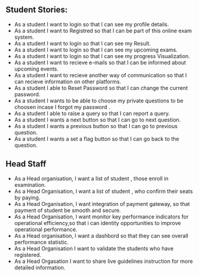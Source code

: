 ## Student Stories:

- As a student I want to login so that I can see my profile details.
- As a student I want to Registred so that I can be part of this online exam system.
- As a student I want to login so that I can see my Result.
- As a student I want to login so that I can see my upcoming exams.
- As a student I want to login so that I can see my progress Visualization.
- As a student I want to recieve e-mails so that I can be informed about upcoming events.
- As a student I want to recieve another way of communication so that I can recieve information on other platforms.
- As a student I able to Reset Password so that I can change the current password.
- As a student I wants to be able to choose my private questions to be choosen incase I forgot my password .
- As a student I able to raise a query so that I can report a query.
- As a student I wants a next button so that I can go to next question.
- As a student I wants a previous button so that I can go to previous question.
- As a student I wants a set a flag button so that I can go back to the question.

## Head Staff

- As a Head organisation, I want a list of student , those enroll in examination.
- As a Head Organisation, I want a list of student ,  who confirm their seats by paying.
- As a Head Organisation, I want integration of payment gateway, so that payment of student be smooth and secure.
- As  a Head Organisation, I want monitor key performance indicators for operational efficiency,so that i can identity opportunities to improve operational performance.
- As a Head organisation, I want a dashbord so that they can see overall performance statistic.
- As a Head Organisation  I want to validate the students who have registered.
- As a Head Orgasation I want to share live guidelines instruction for more detailed information.


